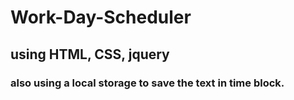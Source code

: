 # Work-Day-Scheduler
## using HTML, CSS, jquery
### also using a local storage to save the text in time block.

